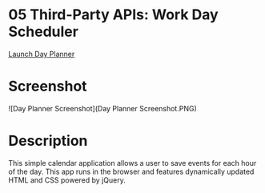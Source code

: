 # 05 Third-Party APIs: Work Day Scheduler
[Launch Day Planner](https://jaortisi6.github.io/Day-Planner/)

# Screenshot

![Day Planner Screenshot](Day Planner Screenshot.PNG)

# Description

This simple calendar application allows a user to save events for each hour of the day. This app runs in the browser and features dynamically updated HTML and CSS powered by jQuery.